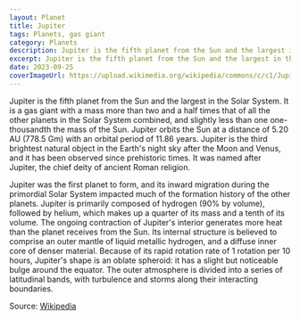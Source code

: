 ```yaml
---
layout: Planet
title: Jupiter
tags: Planets, gas giant
category: Planets
description: Jupiter is the fifth planet from the Sun and the largest in the Solar System. 
excerpt: Jupiter is the fifth planet from the Sun and the largest in the Solar System. It is a gas giant with a mass one-thousandth that of the Sun, but two-and-a-half times that of all the other planets in the Solar System combined. Jupiter is one of the brightest objects visible to the naked eye in the night sky, and has been known to ancient civilizations since before recorded history. It is named after the Roman god Jupiter. When viewed from Earth, Jupiter can be bright enough for its reflected light to cast visible shadows, and is on average the third-brightest natural object in the night sky after the Moon and Venus. 
date: 2023-09-25
coverImageUrl: https://upload.wikimedia.org/wikipedia/commons/c/c1/Jupiter_New_Horizons.jpg
---
```

 

Jupiter is the fifth planet from the Sun and the largest in the Solar System. It is a gas giant with a mass more than two and a half times that of all the other planets in the Solar System combined, and slightly less than one one-thousandth the mass of the Sun. Jupiter orbits the Sun at a distance of 5.20 AU (778.5 Gm) with an orbital period of 11.86 years. Jupiter is the third brightest natural object in the Earth's night sky after the Moon and Venus, and it has been observed since prehistoric times. It was named after Jupiter, the chief deity of ancient Roman religion.

Jupiter was the first planet to form, and its inward migration during the primordial Solar System impacted much of the formation history of the other planets. Jupiter is primarily composed of hydrogen (90% by volume), followed by helium, which makes up a quarter of its mass and a tenth of its volume. The ongoing contraction of Jupiter's interior generates more heat than the planet receives from the Sun. Its internal structure is believed to comprise an outer mantle of liquid metallic hydrogen, and a diffuse inner core of denser material. Because of its rapid rotation rate of 1 rotation per 10 hours, Jupiter's shape is an oblate spheroid: it has a slight but noticeable bulge around the equator. The outer atmosphere is divided into a series of latitudinal bands, with turbulence and storms along their interacting boundaries. 

Source: [Wikipedia](https://en.wikipedia.org/wiki/Jupiter)

